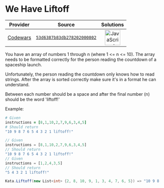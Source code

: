 [_metadata_:generated]: - "true"

# We Have Liftoff

<!-- INFO TABLE BEGIN -->

| Provider                                        | Source                                                                               | Solutions                                                                                                                                                    |
| :---------------------------------------------: | :----------------------------------------------------------------------------------: | :----------------------------------------------------------------------------------------------------------------------------------------------------------: |
| [Codewars](../../../docs/providers/Codewars.md) | [`53d6387b83db278202000802`](https://www.codewars.com/kata/53d6387b83db278202000802) | [<img src="https://res.cloudinary.com/rascaltwo/image/upload/v1631924076/javascript_ehszr7.svg" alt="JavaScript" title="JavaScript" width="50" />](solve.js) |

<!-- INFO TABLE END -->

You have an array of numbers 1 through n (where 1 <= n <= 10). The array needs to be formatted correctly for the person reading the countdown of a spaceship launch.

Unfortunately, the person reading the countdown only knows how to read strings.  After the array is sorted correctly make sure it's in a format he can understand.

Between each number should be a space and after the final number (n) should be the word 'liftoff!'

Example:
```ruby
# Given
instructions = [8,1,10,2,7,9,6,3,4,5]
# Should return
"10 9 8 7 6 5 4 3 2 1 liftoff!"
```
```javascript
// Given
instructions = [8,1,10,2,7,9,6,3,4,5]
// Should return
"10 9 8 7 6 5 4 3 2 1 liftoff!"
// Given
instructions = [1,2,4,3,5]
// Should return
"5 4 3 2 1 liftoff!"
```
```csharp
Kata.Liftoff(new List<int> {2, 8, 10, 9, 1, 3, 4, 7, 6, 5}) => "10 9 8 7 6 5 4 3 2 1 liftoff!"
```
